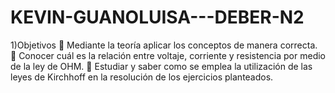 # KEVIN-GUANOLUISA---DEBER-N2
1)Objetivos 
	Mediante la teoría aplicar los conceptos de manera correcta.
	Conocer cuál es la relación entre voltaje, corriente y resistencia por medio de la ley de OHM.
	Estudiar y saber como se emplea la utilización de las leyes de Kirchhoff en la resolución de los ejercicios planteados.
